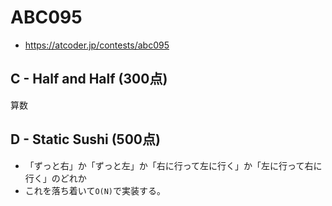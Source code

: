 # ABC095
* https://atcoder.jp/contests/abc095

## C - Half and Half (300点)
算数


## D - Static Sushi (500点)
* 「ずっと右」か「ずっと左」か「右に行って左に行く」か「左に行って右に行く」のどれか
* これを落ち着いて`O(N)`で実装する。
